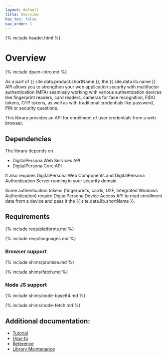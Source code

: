 ```yaml
---
layout: default
title: Overview
has_toc: false
nav_order: 1  
---
```

{% include header.html %}

# Overview

{% include dpam-intro.md %}

As a part of {{ site.data.product.shortName }}, the {{ site.data.lib.name }} API
allows you to strengthen your web application security with multifactor authentication (MFA)
seamlesly working with various authentication devices like fingerprint readers, card readers,
cameras for face recognition, FIDO tokens, OTP tokens, as well as with traditional credentials
like password, PIN or security questions.

This library provides an API for enrollment of user credentials from a web browser.

## Dependencies

The library depends on
* DigitalPersona Web Services API
* DigitalPersona Core API

It also requires DigitalPersona Web Components and DigitalPersona Authentication Server
running in your security domain.

Some authentication tokens (fingerprints, cards, U2F, Integrated Windows Authentication)
require DigitalPersona Device Access API to read enrollment data from a device and pass it
the {{ site.data.lib.shortName }}.

## Requirements

{% include reqs/platforms.md %}

{% include reqs/languages.md %}

### Browser support

{% include shims/promise.md %}

{% include shims/fetch.md %}

### Node JS support

{% include shims/node-base64.md %}

{% include shims/node-fetch.md %}

## Additional documentation:

* [Tutorial](./tutorial.md)
* [How-to](./how-to.md)
* [Reference](./reference.md)
* [Library Maintenance](./maintain/index.md)
